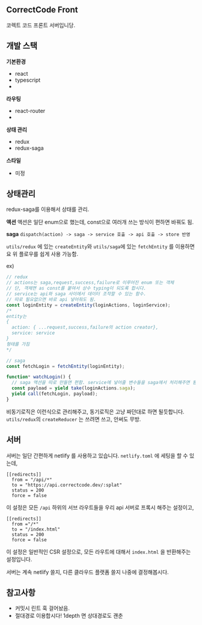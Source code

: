 ## CorrectCode Front

코렉트 코드 프론트 서버입니당.

## 개발 스택

**기본환경**

- react
- typescript
-

**라우팅**

- react-router
-

**상태 관리**

- redux
- redux-saga

**스타일**

- 미정

## 상태관리

redux-saga를 이용해서 상태를 관리.

**액션**
액션은 일단 enum으로 했는데, const으로 여러개 쓰는 방식이 편하면 바꿔도 됨.

**saga**
`dispatch(action) -> saga -> service 호출 -> api 호출 -> store 반영`

`utils/redux` 에 있는 `createEntity`와 `utils/saga`에 있는 `fetchEntity` 를 이용하면 요 위 플로우를 쉽게 사용 가능함.

ex)

```ts
// redux
// actions는 saga,request,success,failure로 이루어진 enum 또는 객체
// 단, 객체면 as const를 붙여서 상수 typing이 되도록 합시다.
// service는 api와 saga 사이에서 데이터 조작할 수 있는 함수.
// 따로 필요없으면 바로 api 넣어줘도 됨.
const loginEntity = createEntity(loginActions, loginService);
/*
entity는
{
  action: { ...request,success,failure의 action creator},
  service: service
} 
형태를 가짐
*/

// saga
const fetchLogin = fetchEntity(loginEntity);

function* watchLogin() {
  // saga 액션을 따로 만들면 편함. service에 넣어줄 변수들을 saga에서 처리해주면 됨.
  const payload = yield take(loginActions.saga);
  yield call(fetchLogin, payload);
}
```

비동기로직은 이런식으로 관리해주고, 동기로직은 고냥 짜던대로 하면 될듯합니다.
`utils/redux`의 `createReducer` 는 쓰려면 쓰고, 안써도 무방.

## 서버
서버는 일단 간편하게 netlify 를 사용하고 있습니다.
`netlify.toml` 에 세팅을 할 수 있는데,
```
[[redirects]]
  from = "/api/*"
  to = "https://api.correctcode.dev/:splat"
  status = 200
  force = false
```
이 설정은 모든 `/api` 하위의 서브 라우트들을 우리 api 서버로 프록시 해주는 설정이고,

```
[[redirects]]
  from ="/*"
  to = "/index.html"
  status = 200
  force = false
```
이 설정은 일반적인 CSR 설정으로, 모든 라우트에 대해서 `index.html` 을 반환해주는 설정입니다.

서버는 계속 netlify 쓸지, 다른 클라우드 플랫폼 쓸지 나중에 결정해봅시다.

## 참고사항

- 커밋시 린트 훅 걸어놨음.
- 절대경로 이용합시다! 1depth 면 상대경로도 괜춘
